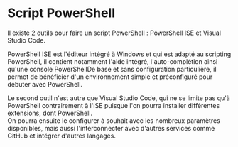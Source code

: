 # Script PowerShell

Il existe 2 outils pour faire un script PowerShell : PowerShell ISE et Visual Studio Code.

PowerShell ISE est l'éditeur intégré à Windows et qui est adapté au scripting PowerShell, il contient notamment l'aide intégré, l'auto-complétion ainsi qu'une console PowerShellDe base et sans configuration particulière, il  permet de bénéficier d'un environnement simple et préconfiguré pour débuter avec PowerShell.

Le second outil n'est autre que Visual Studio Code, qui ne se limite pas qu'à PowerShell contrairement à l'ISE puisque l'on pourra installer différentes extensions, dont PowerShell.  
On pourra ensuite le configurer à souhait avec les nombreux paramètres disponibles, mais aussi l'interconnecter avec d'autres services comme GitHub et intégrer d'autres langages.

